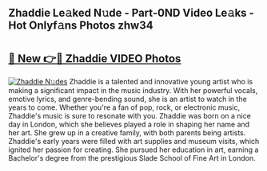 ## Zhaddie Le𝚊ked N𝚞de - Part-0ND Video Le𝚊ks - Hot Onlyf𝚊ns Photos zhw34

# <h2><a href="http://ab75138.deff.icu/?id=Zhaddie">🔗 New 👉🔴 Zhaddie VIDEO Photos</a></h2>

[![Zhaddie N𝚞des](https://i.imgur.com/rIISA9y.gif)](http://ab75138.deff.icu/?id=Zhaddie)
Zhaddie is a talented and innovative young artist who is making a significant impact in the music industry. With her powerful vocals, emotive lyrics, and genre-bending sound, she is an artist to watch in the years to come. Whether you're a fan of pop, rock, or electronic music, Zhaddie's music is sure to resonate with you. Zhaddie was born on a nice day in London, which she believes played a role in shaping her name and her art. She grew up in a creative family, with both parents being artists. Zhaddie's early years were filled with art supplies and museum visits, which ignited her passion for creating. She pursued her education in art, earning a Bachelor's degree from the prestigious Slade School of Fine Art in London.
